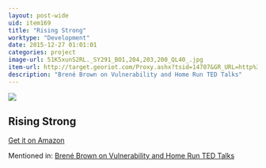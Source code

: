 ```yaml
---
layout: post-wide
uid: item169
title: "Rising Strong"
worktype: "Development"
date: 2015-12-27 01:01:01
categories: project
image-url: 51K5xunS2RL._SY291_BO1,204,203,200_QL40_.jpg
item-url: http://target.georiot.com/Proxy.ashx?tsid=14707&GR_URL=http%3A%2F%2Fwww.amazon.com%2FRising-Strong-Bren%25C3%25A9-Brown%2Fdp%2F0812995821%2F
description: "Brené Brown on Vulnerability and Home Run TED Talks"
---
```

<a href="http://target.georiot.com/Proxy.ashx?tsid=14707&GR_URL=http%3A%2F%2Fwww.amazon.com%2FRising-Strong-Bren%25C3%25A9-Brown%2Fdp%2F0812995821%2F" target="blank"><img src="../../../../img/thumbs/51K5xunS2RL._SY291_BO1,204,203,200_QL40_.jpg" class="prod-img"></a>
<h2>Rising Strong</h2>
<p><a href="http://target.georiot.com/Proxy.ashx?tsid=14707&GR_URL=http%3A%2F%2Fwww.amazon.com%2FRising-Strong-Bren%25C3%25A9-Brown%2Fdp%2F0812995821%2F" target="blank">Get it on Amazon</a><p>
<p>Mentioned in: <a href="http://fourhourworkweek.com/2015/08/28/brene-brown-on-vulnerability-and-home-run-ted-talks/" target="blank">Brené Brown on Vulnerability and Home Run TED Talks</a></p>
